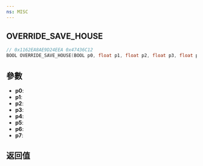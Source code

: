 ```yaml
---
ns: MISC
---
```

## OVERRIDE_SAVE_HOUSE

```c
// 0x1162EA8AE9D24EEA 0x47436C12
BOOL OVERRIDE_SAVE_HOUSE(BOOL p0, float p1, float p2, float p3, float p4, BOOL p5, float p6, float p7);
```


## 參數
* **p0**: 
* **p1**: 
* **p2**: 
* **p3**: 
* **p4**: 
* **p5**: 
* **p6**: 
* **p7**: 

## 返回值
